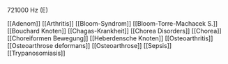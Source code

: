 721000 Hz (E)

[[Adenom]]
[[Arthritis]]
[[Bloom-Syndrom]]
[[Bloom-Torre-Machacek S.]]
[[Bouchard Knoten]]
[[Chagas-Krankheit]]
[[Chorea Disorders]]
[[Chorea]]
[[Choreiformen Bewegung]]
[[Heberdensche Knoten]]
[[Osteoarthritis]]
[[Osteoarthrose deformans]]
[[Osteoarthrose]]
[[Sepsis]]
[[Trypanosomiasis]]